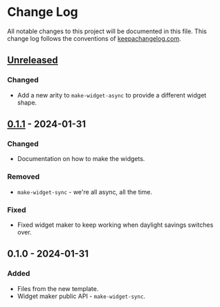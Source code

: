 # Change Log
All notable changes to this project will be documented in this file. This change log follows the conventions of [keepachangelog.com](http://keepachangelog.com/).

## [Unreleased]
### Changed
- Add a new arity to `make-widget-async` to provide a different widget shape.

## [0.1.1] - 2024-01-31
### Changed
- Documentation on how to make the widgets.

### Removed
- `make-widget-sync` - we're all async, all the time.

### Fixed
- Fixed widget maker to keep working when daylight savings switches over.

## 0.1.0 - 2024-01-31
### Added
- Files from the new template.
- Widget maker public API - `make-widget-sync`.

[Unreleased]: https://sourcehost.site/your-name/connect-four-bot/compare/0.1.1...HEAD
[0.1.1]: https://sourcehost.site/your-name/connect-four-bot/compare/0.1.0...0.1.1
